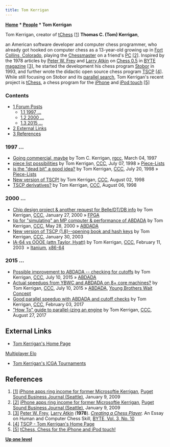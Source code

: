 ```yaml
---
title: Tom Kerrigan
---
```

**[Home](Home "Home") \* [People](People "People") \* Tom Kerrigan**



 [](http://www.bizjournals.com/seattle/stories/2009/01/12/story13.html) Tom Kerrigan, creator of [tChess](index.php?title=TChess&action=edit&redlink=1 "TChess (page does not exist)") <a id="cite-note-1" href="#cite-ref-1">[1]</a> 
**Thomas C. (Tom) Kerrigan**,  

an American software developer and computer chess programmer, who already got hooked on computer chess as a 13-year-old growing up in [Fort Collins, Colorado](https://en.wikipedia.org/wiki/Fort_Collins,_Colorado), playing the [Chessmaster](Chessmaster "Chessmaster") on a friend's [PC](IBM_PC "IBM PC") <a id="cite-note-2" href="#cite-ref-2">[2]</a>. Inspired by the 1978 articles by [Peter W. Frey](Peter_W._Frey "Peter W. Frey") and [Larry Atkin](Larry_Atkin "Larry Atkin") on [Chess 0.5](Chess_0.5 "Chess 0.5") in [BYTE magazine](Byte_Magazine#BYTE310 "Byte Magazine") <a id="cite-note-3" href="#cite-ref-3">[3]</a>, he started the development his chess program [Stobor](Stobor "Stobor") in 1993, and further wrote the didactic open source chess program [TSCP](TSCP "TSCP") <a id="cite-note-4" href="#cite-ref-4">[4]</a>. While still focusing on Stobor and its [parallel search](Parallel_Search "Parallel Search"), Tom Kerrigan's recent project is [tChess](index.php?title=TChess&action=edit&redlink=1 "TChess (page does not exist)"), a chess program for the [iPhone](index.php?title=IPhone&action=edit&redlink=1 "IPhone (page does not exist)") and [iPod touch](index.php?title=IPod_touch&action=edit&redlink=1 "IPod touch (page does not exist)") <a id="cite-note-5" href="#cite-ref-5">[5]</a>



### Contents


* [1 Forum Posts](#forum-posts)
	+ [1.1 1997 ...](#1997-...)
	+ [1.2 2000 ...](#2000-...)
	+ [1.3 2015 ...](#2015-...)
* [2 External Links](#external-links)
* [3 References](#references)






### 1997 ...


* [Going commercial, maybe](http://groups.google.com/group/rec.games.chess.computer/browse_frm/thread/bbeb808d4bac07e5) by Tom C. Kerrigan, [rgcc](Computer_Chess_Forums "Computer Chess Forums"), March 04, 1997
* [piece list possibilities](https://www.stmintz.com/ccc/index.php?id=21856) by Tom Kerrigan, [CCC](CCC "CCC"), July 07, 1998 » [Piece-Lists](Piece-Lists "Piece-Lists")
* [is the "dead bit" a good idea?](https://www.stmintz.com/ccc/index.php?id=22472) by Tom Kerrigan, [CCC](CCC "CCC"), July 20, 1998 » [Piece-Lists](Piece-Lists "Piece-Lists")
* [New version of TSCP!](https://www.stmintz.com/ccc/index.php?id=23632) by Tom Kerrigan, [CCC](CCC "CCC"), August 02, 1998
* [TSCP derivatives?](https://www.stmintz.com/ccc/index.php?id=24043) by Tom Kerrigan, [CCC](CCC "CCC"), August 06, 1998


### 2000 ...


* [Chip design project & another request for Belle/DT/DB info](https://www.stmintz.com/ccc/index.php?id=92614) by Tom Kerrigan, [CCC](CCC "CCC"), January 27, 2000 » [FPGA](FPGA "FPGA")
* [tip for "simulating" an MP computer & performance of ABDADA](https://www.stmintz.com/ccc/index.php?id=112849) by Tom Kerrigan, [CCC](CCC "CCC"), May 28, 2000 » [ABDADA](ABDADA "ABDADA")
* [New version of TSCP (1.8)--opening book and hash keys](https://www.stmintz.com/ccc/index.php?id=280383) by Tom Kerrigan, [CCC](CCC "CCC"), January 30, 2003
* [IA-64 vs OOOE (attn Taylor, Hyatt)](https://www.stmintz.com/ccc/index.php?id=283740) by Tom Kerrigan, [CCC](CCC "CCC"), February 11, 2003  » [Itanium](Itanium "Itanium"), [x86-64](X86-64 "X86-64")


### 2015 ...


* [Possible improvement to ABDADA -- checking for cutoffs](http://www.talkchess.com/forum/viewtopic.php?t=56936) by Tom Kerrigan, [CCC](CCC "CCC"), July 10, 2015 » [ABDADA](ABDADA "ABDADA")
* [Actual speedups from YBWC and ABDADA on 8+ core machines?](http://www.talkchess.com/forum/viewtopic.php?t=56937) by Tom Kerrigan, [CCC](CCC "CCC"), July 10, 2015 » [ABDADA](ABDADA "ABDADA"), [Young Brothers Wait Concept](Young_Brothers_Wait_Concept "Young Brothers Wait Concept")
* [Good parallel speedup with ABDADA and cutoff checks](http://www.talkchess.com/forum/viewtopic.php?t=63023) by Tom Kerrigan, [CCC](CCC "CCC"), February 03, 2017
* ["How To" guide to parallel-izing an engine](http://www.talkchess.com/forum/viewtopic.php?t=65011) by Tom Kerrigan, [CCC](CCC "CCC"), August 27, 2017


## External Links


* [Tom Kerrigan's Home Page](http://www.tckerrigan.com/)


 [Multiplayer Elo](http://www.tckerrigan.com/Misc/Multiplayer_Elo/)
* [Tom Kerrigan's ICGA Tournaments](https://www.game-ai-forum.org/icga-tournaments/person.php?id=76)


## References


1. <a id="cite-ref-1" href="#cite-note-1">[1]</a> [iPhone apps ring income for former Microsoftie Kerrigan](http://www.bizjournals.com/seattle/stories/2009/01/12/story13.html), [Puget Sound Business Journal (Seattle)](http://seattle.bizjournals.com/seattle/), January 9, 2009
2. <a id="cite-ref-2" href="#cite-note-2">[2]</a> [iPhone apps ring income for former Microsoftie Kerrigan](http://www.bizjournals.com/seattle/stories/2009/01/12/story13.html), [Puget Sound Business Journal (Seattle)](http://seattle.bizjournals.com/seattle/), January 9, 2009
3. <a id="cite-ref-3" href="#cite-note-3">[3]</a> [Peter W. Frey](Peter_W._Frey "Peter W. Frey"), [Larry Atkin](Larry_Atkin "Larry Atkin") (**1978**). *[Creating a Chess Player](http://www.computerhistory.org/chess/full_record.php?iid=doc-431614f6d5ba2).* An Essay on Human and Computer Chess Skill, [BYTE, Vol. 3, No. 10](Byte_Magazine#BYTE310 "Byte Magazine")
4. <a id="cite-ref-4" href="#cite-note-4">[4]</a> [TSCP - Tom Kerrigan's Home Page](http://www.tckerrigan.com/Chess/TSCP)
5. <a id="cite-ref-5" href="#cite-note-5">[5]</a> [tChess, Chess for the iPhone and iPod touch!](http://www.tchessgame.com/)

**[Up one level](People "People")**







 
